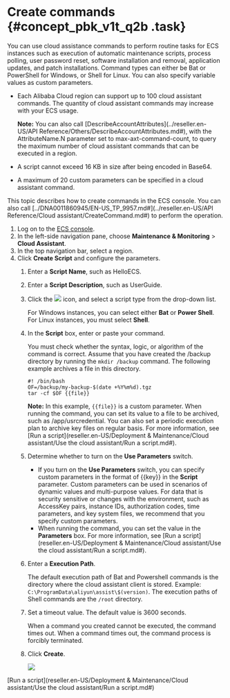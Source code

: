 # Create commands {#concept_pbk_v1t_q2b .task}

You can use cloud assistance commands to perform routine tasks for ECS instances such as execution of automatic maintenance scripts, process polling, user password reset, software installation and removal, application updates, and patch installations. Command types can either be Bat or PowerShell for Windows, or Shell for Linux. You can also specify variable values as custom parameters.

-   Each Alibaba Cloud region can support up to 100 cloud assistant commands. The quantity of cloud assistant commands may increase with your ECS usage.

    **Note:** You can also call [DescribeAccountAttributes](../reseller.en-US/API Reference/Others/DescribeAccountAttributes.md#), with the AttributeName.N parameter set to max-axt-command-count, to query the maximum number of cloud assistant commands that can be executed in a region.

-   A script cannot exceed 16 KB in size after being encoded in Base64.
-   A maximum of 20 custom parameters can be specified in a cloud assistant command.

This topic describes how to create commands in the ECS console. You can also call [../DNA0011860945/EN-US\_TP\_9957.md\#](../reseller.en-US/API Reference/Cloud assistant/CreateCommand.md#) to perform the operation.

1.  Log on to the [ECS console](https://partners-intl.console.aliyun.com/#/ecs).
2.  In the left-side navigation pane, choose **Maintenance & Monitoring** \> **Cloud Assistant**.
3.  In the top navigation bar, select a region.
4.  Click **Create Script** and configure the parameters. 
    1.  Enter a **Script Name**, such as HelloECS.
    2.  Enter a **Script Description**, such as UserGuide.
    3.  Click the ![](http://static-aliyun-doc.oss-cn-hangzhou.aliyuncs.com/assets/img/17007/15647271758334_en-US.png) icon, and select a script type from the drop-down list.

        For Windows instances, you can select either **Bat** or **Power Shell**. For Linux instances, you must select **Shell**.

    4.  In the **Script** box, enter or paste your command.

        You must check whether the syntax, logic, or algorithm of the command is correct. Assume that you have created the /backup directory by running the `mkdir /backup` command. The following example archives a file in this directory.

        ``` {#codeblock_jsv_tfh_p8m}
        #! /bin/bash 
        OF=/backup/my-backup-$(date +%Y%m%d).tgz
        tar -cf $OF {{file}}
        ```

        **Note:** In this example, `{{file}}` is a custom parameter. When running the command, you can set its value to a file to be archived, such as /app/usrcredential. You can also set a periodic execution plan to archive key files on regular basis. For more information, see [Run a script](reseller.en-US/Deployment & Maintenance/Cloud assistant/Use the cloud assistant/Run a script.md#).

    5.  Determine whether to turn on the **Use Parameters** switch.
        -   If you turn on the **Use Parameters** switch, you can specify custom parameters in the format of \{\{key\}\} in the **Script** parameter. Custom parameters can be used in scenarios of dynamic values and multi-purpose values. For data that is security sensitive or changes with the environment, such as AccessKey pairs, instance IDs, authorization codes, time parameters, and key system files, we recommend that you specify custom parameters.
        -   When running the command, you can set the value in the **Parameters** box. For more information, see [Run a script](reseller.en-US/Deployment & Maintenance/Cloud assistant/Use the cloud assistant/Run a script.md#).
    6.  Enter a **Execution Path**.

        The default execution path of Bat and Powershell commands is the directory where the cloud assistant client is stored. Example: `C:\ProgramData\aliyun\assist\$(version)`. The execution paths of Shell commands are the `/root` directory.

    7.  Set a timeout value. The default value is 3600 seconds.

        When a command you created cannot be executed, the command times out. When a command times out, the command process is forcibly terminated.

    8.  Click **Create**.

        ![](http://static-aliyun-doc.oss-cn-hangzhou.aliyuncs.com/assets/img/17007/15647271758365_en-US.png)


[Run a script](reseller.en-US/Deployment & Maintenance/Cloud assistant/Use the cloud assistant/Run a script.md#)

